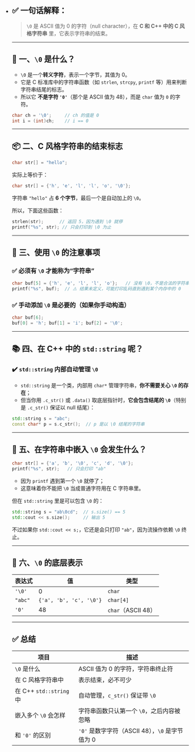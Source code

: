 - ## ✅ 一句话解释：

  > `\0` 是 ASCII 值为 0 的字符（null character），在 **C 和 C++ 中的 C 风格字符串** 里，它表示字符串的结束。

  ------

  ## 🔎 一、`\0` 是什么？

  - `\0` 是一个**转义字符**，表示一个字节，其值为 0。
  - 它是 C 标准库中的字符串函数（如 `strlen`, `strcpy`, `printf` 等）用来判断字符串结尾的标志。
  - 所以它 **不是字符 `'0'`**（那个是 ASCII 值为 48），而是 `char` 值为 `0` 的字符。

  ```cpp
  char ch = '\0';     // ch 的值是 0
  int i = (int)ch;    // i == 0
  ```

  ------

  ## 📦 二、C 风格字符串的结束标志

  ```cpp
  char str[] = "hello";
  ```

  实际上等价于：

  ```cpp
  char str[] = {'h', 'e', 'l', 'l', 'o', '\0'};
  ```

  字符串 `"hello"` 占 **6 个字节**，最后一个是自动加上的 `\0`。

  所以，下面这些函数：

  ```cpp
  strlen(str);      // 返回 5，因为遇到 \0 就停
  printf("%s", str); // 只会打印到 \0 为止
  ```

  ------

  ## 🚨 三、使用 `\0` 的注意事项

  ### ✅ 必须有 `\0` 才能称为“字符串”

  ```cpp
  char buf[5] = {'h', 'e', 'l', 'l', 'o'};   // 没有 \0，不是合法的字符串
  printf("%s", buf);  // ⚠️ 结果未定义，可能打印乱码直到遇到某个内存中的 0
  ```

  ### ✅ 手动添加 `\0` 是必要的（如果你手动构造）

  ```cpp
  char buf[6];
  buf[0] = 'h'; buf[1] = 'i'; buf[2] = '\0';
  ```

  ------

  ## 📚 四、在 C++ 中的 `std::string` 呢？

  ### ✔️ `std::string` 内部自动管理 `\0`

  - `std::string` 是一个类，内部用 `char*` 管理字符串，**你不需要关心 `\0` 的存在**；
  - 但当你用 `.c_str()` 或 `.data()` 取底层指针时，**它会包含结尾的 `\0`**（特别是 `.c_str()` 保证以 null 结尾）：

  ```cpp
  std::string s = "abc";
  const char* p = s.c_str();  // p 是以 \0 结尾的字符串
  ```

  ------

  ## 🎯 五、在字符串中嵌入 `\0` 会发生什么？

  ```cpp
  char str[] = {'a', 'b', '\0', 'c', 'd', '\0'};
  printf("%s", str);   // 只会打印 "ab"
  ```

  - 因为 `printf` 遇到第一个 `\0` 就停了；
  - 这意味着你不能把 `\0` 当成普通字符用在 C 字符串里。

  但在 `std::string` 里是可以包含 `\0` 的：

  ```cpp
  std::string s = "ab\0cd";  // s.size() == 5
  std::cout << s.size();     // 输出 5
  ```

  不过如果你 `std::cout << s;`，它还是会只打印 `"ab"`，因为流操作依赖 `\0` 终止。

  ------

  ## 🧪 六、`\0` 的底层表示

  | 表达式  | 值                      | 类型               |
  | ------- | ----------------------- | ------------------ |
  | `'\0'`  | 0                       | `char`             |
  | `"abc"` | `{'a', 'b', 'c', '\0'}` | `char[4]`          |
  | `'0'`   | 48                      | `char`（ASCII 48） |

  

  ------

  ## ✅ 总结

  | 项目                    | 描述                                            |
  | ----------------------- | ----------------------------------------------- |
  | `\0` 是什么             | ASCII 值为 0 的字符，字符串终止符               |
  | 在 C 风格字符串中       | 表示结束，必不可少                              |
  | 在 C++ `std::string` 中 | 自动管理，`c_str()` 保证带 `\0`                 |
  | 嵌入多个 `\0` 会怎样    | 字符串函数只认第一个 `\0`，之后内容被忽略       |
  | 和 `'0'` 的区别         | `'0'` 是数字字符（ASCII 48），`\0` 是字节值为 0 |

